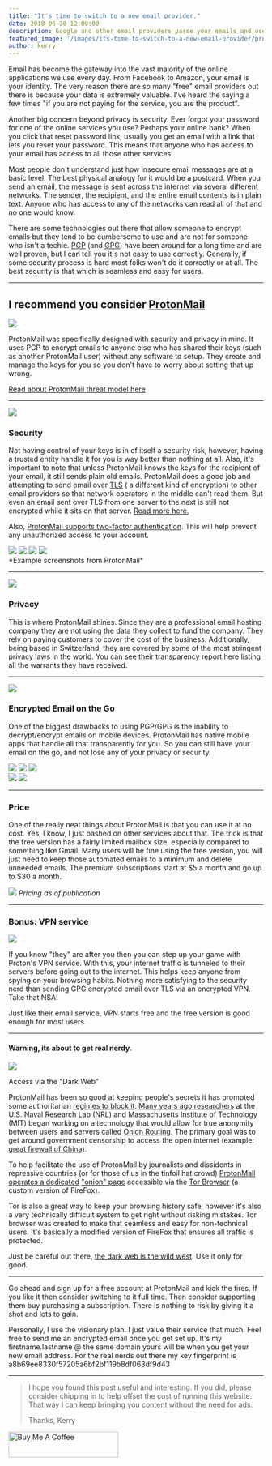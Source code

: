 ```yaml
---
title: "It's time to switch to a new email provider."
date: 2018-06-30 12:00:00
description: Google and other email providers parse your emails and use that data to show you Ads or just sell that information to 3rd parties. Ever had that creepy feeling when ads start showing up on websites for something you haven't even told anyone you were thinking about buying? Well, now you know why. 
featured_image: '/images/its-time-to-switch-to-a-new-email-provider/protonmail-corporate-door.jpg'
author: kerry
---
```



Email has become the gateway into the vast majority of the online applications we use every day. From Facebook to Amazon, your email is your identity. The very reason there are so many "free" email providers out there is because your data is extremely valuable. I've heard the saying a few times "if you are not paying for the service, you are the product".



Another big concern beyond privacy is security. Ever forgot your password for one of the online services you use? Perhaps your online bank? When you click that reset password link, usually you get an email with a link that lets you reset your password. This means that anyone who has access to your email has access to all those other services.

Most people don't understand just how insecure email messages are at a basic level. The best physical analogy for it would be a postcard. When you send an email, the message is sent across the internet via several different networks. The sender, the recipient, and the entire email contents is in plain text. Anyone who has access to any of the networks can read all of that and no one would know.

There are some technologies out there that allow someone to encrypt emails but they tend to be cumbersome to use and are not for someone who isn't a techie. [PGP](https://en.wikipedia.org/wiki/Pretty_Good_Privacy) (and [GPG](https://gnupg.org/)) have been around for a long time and are well proven, but I can tell you it's not easy to use correctly. Generally, if some security process is hard most folks won't do it correctly or at all. The best security is that which is seamless and easy for users. 

---

## I recommend you consider [ProtonMail](https://protonmail.com/)


![](/images/its-time-to-switch-to-a-new-email-provider/homepage.jpg)


ProtonMail was specifically designed with security and privacy in mind. It uses PGP to encrypt emails to anyone else who has shared their keys (such as another ProtonMail user) without any software to setup. They create and manage the keys for you so you don't have to worry about setting that up wrong.

[Read about ProtonMail threat model here](https://protonmail.com/blog/protonmail-threat-model/)

---

![](/images/its-time-to-switch-to-a-new-email-provider/secured-by-protonmail-purple.png)

### Security

Not having control of your keys is in of itself a security risk, however, having a trusted entity handle it for you is way better than nothing at all. Also, it's important to note that unless ProtonMail knows the keys for the recipient of your email, it still sends plain old emails. ProtonMail does a good job and attempting to send email over [TLS](https://en.wikipedia.org/wiki/Transport_Layer_Security) ( a different kind of encryption) to other email providers so that network operators in the middle can't read them. But even an email sent over TLS from one server to the next is still not encrypted while it sits on that server. [Read more here.](https://protonmail.com/security-details)

Also, [ProtonMail supports two-factor authentication](https://protonmail.com/support/knowledge-base/two-factor-authentication/). This will help prevent any unauthorized access to your account. 


<div class="gallery" data-columns="2">
	<img src="/images/its-time-to-switch-to-a-new-email-provider/column-message.jpg">
	<img src="/images/its-time-to-switch-to-a-new-email-provider/compose-encrypt.jpg">
	<img src="/images/its-time-to-switch-to-a-new-email-provider/row.jpg">
	<img src="/images/its-time-to-switch-to-a-new-email-provider/row-message.jpg">
</div>
*Example screenshots from ProtonMail*

---

![](/images/its-time-to-switch-to-a-new-email-provider/protonmail-shot-girl.jpg)


### Privacy

This is where ProtonMail shines. Since they are a professional email hosting company they are not using the data they collect to fund the company. They rely on paying customers to cover the cost of the business. Additionally, being based in Switzerland, they are covered by some of the most stringent privacy laws in the world. You can see their transparency report here listing all the warrants they have received. 

---

![](/images/its-time-to-switch-to-a-new-email-provider/protonmail-shot-decrypt.jpg)

### Encrypted Email on the Go

One of the biggest drawbacks to using PGP/GPG is the inability to decrypt/encrypt emails on mobile devices. ProtonMail has native mobile apps that handle all that transparently for you. So you can still have your email on the go, and not lose any of your privacy or security. 

<div class="gallery" data-columns="3">
	<img src="/images/its-time-to-switch-to-a-new-email-provider/compose.jpg">
	<img src="/images/its-time-to-switch-to-a-new-email-provider/inbox.jpg">
	<img src="/images/its-time-to-switch-to-a-new-email-provider/mailbox-1.jpg">
</div>

<div class="gallery" data-columns="2">
	<img src="/images/its-time-to-switch-to-a-new-email-provider/menu.jpg">
	<img src="/images/its-time-to-switch-to-a-new-email-provider/user-1.jpg">
</div>

---

### Price

One of the really neat things about ProtonMail is that you can use it at no cost. Yes, I know, I just bashed on other services about that. The trick is that the free version has a fairly limited mailbox size, especially compared to something like Gmail. Many users will be fine using the free version, you will just need to keep those automated emails to a minimum and delete unneeded emails. The premium subscriptions start at $5 a month and go up to $30 a month. 

![](/images/its-time-to-switch-to-a-new-email-provider/image.png)
*Pricing as of publication*

---

### Bonus: VPN service

![](/images/its-time-to-switch-to-a-new-email-provider/protonvpn-wallpaper-7.jpg)

If you know "they" are after you then you can step up your game with Proton's VPN service. With this, your internet traffic is tunneled to their servers before going out to the internet. This helps keep anyone from spying on your browsing habits. Nothing more satisfying to the security nerd than sending GPG encrypted email over TLS via an encrypted VPN. Take that NSA!

Just like their email service, VPN starts free and the free version is good enough for most users. 

---

#### Warning, its about to get real nerdy. 

![](/images/its-time-to-switch-to-a-new-email-provider/image-1.png)

Access via the "Dark Web"

ProtonMail has been so good at keeping people's secrets it has prompted some authoritarian [regimes to block it](https://www.reuters.com/article/us-russia-protonmail/russia-blocks-encrypted-email-service-protonmail-idUSKBN1ZS1K8). [Many years ago researchers](https://www.torproject.org/about/history/) at the U.S. Naval Research Lab (NRL) and Massachusetts Institute of Technology (MIT) began working on a technology that would allow for true anonymity between users and servers called [Onion Routing](https://en.wikipedia.org/wiki/Onion_routing). The primary goal was to get around government censorship to access the open internet (example: [great firewall of China](https://en.wikipedia.org/wiki/Great_Firewall)).

To help facilitate the use of ProtonMail by journalists and dissidents in repressive countries (or for those of us in the tinfoil hat crowd) [ProtonMail operates a dedicated](https://protonmail.com/tor) ["onion" page](https://protonirockerxow.onion/) accessible via the [Tor Browser](https://www.torproject.org/download/) (a custom version of FireFox).

Tor is also a great way to keep your browsing history safe, however it's also a very technically difficult system to get right without risking mistakes. Tor browser was created to make that seamless and easy for non-technical users. It's basically a modified version of FireFox that ensures all traffic is protected.

Just be careful out there, [the dark web is the wild west](https://en.wikipedia.org/wiki/Dark_web). Use it only for good. 

---

Go ahead and sign up for a free account at ProtonMail and kick the tires. If you like it then consider switching to it full time. Then consider supporting them buy purchasing a subscription. There is nothing to risk by giving it a shot and lots to gain.

Personally, I use the visionary plan. I just value their service that much. Feel free to send me an encrypted email once you get set up. It's my firstname.lastname @ the same domain yours will be when you get your new email address. For the real nerds out there my key fingerprint is a8b69ee8330f57205a6bf2bf119b8df063df9d43

---

> I hope you found this post useful and interesting. If you did, please consider chipping in to help offset the cost of running this website. That way I can keep bringing you content without the need for ads.  
>   
> Thanks, Kerry

<a href="https://www.buymeacoffee.com/kerryhatcher" target="_blank"><img src="https://cdn.buymeacoffee.com/buttons/arial-green.png" alt="Buy Me A Coffee" style="height: 51px !important;width: 217px !important;" ></a>